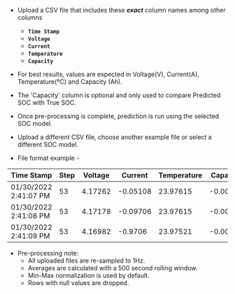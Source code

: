 - Upload a CSV file that includes these ***exact*** column names among other columns
    - **`Time Stamp`**
    - **`Voltage`**
    - **`Current`**
    - **`Temperature`**
    - **`Capacity`**

    
- For best results, values are expected in Voltage(V), Current(A), Temperature(ºC) and Capacity (Ah).

- The 'Capacity' column is optional and only used to compare Predicted SOC with True SOC. 
    
- Once pre-processing is complete, prediction is run using the selected SOC model.

- Upload a different CSV file, choose another example file or select a different SOC model.
    
- File format example -
    
| Time Stamp             | Step | Voltage | Current  | Temperature | Capacity    | Cycle       |
|------------------------|------|---------|----------|-------------|-------------|-------------|
| 01/30/2022  2:41:07 PM | 53   | 4.17262 | -0.05108 | 23.97615    | -0.00001    | 1           |
| 01/30/2022  2:41:08 PM | 53   | 4.17178 | -0.09706 | 23.97615    | -0.00001    | 1           |
| 01/30/2022  2:41:09 PM | 53   | 4.16982 | -0.9706  | 23.97521    | -0.00001    | 1           |

- Pre-processing note:
    - All uploaded files are re-sampled to 1Hz.
    - Averages are calculated with a 500 second rolling window.
    - Min-Max normalization is used by default.
    - Rows with null values are dropped.
    
